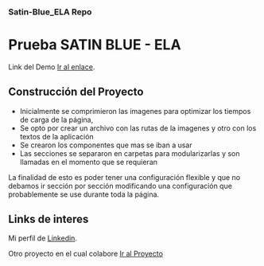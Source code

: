 ### Satin-Blue_ELA Repo

# Prueba SATIN BLUE - ELA

Link del Demo [Ir al enlace](https://stevencardona.github.io/satin-blue-ela-test/).

## Construcción del Proyecto

-   Inicialmente se comprimieron las imagenes para optimizar los tiempos de carga de la página,
-   Se opto por crear un archivo con las rutas de la imagenes y otro con los textos de la aplicación
-   Se crearon los componentes que mas se iban a usar
-   Las secciones se separaron en carpetas para modularizarlas y son llamadas en el momento que se requieran

La finalidad de esto es poder tener una configuración flexible y que no debamos ir sección por sección modificando una configuración que probablemente se use durante toda la página.

## Links de interes

Mi perfil de [Linkedin](https://www.linkedin.com/in/stevencardona/).

Otro proyecto en el cual colabore [Ir al Proyecto](https://stevencar2004.github.io/la_cuisine/)
